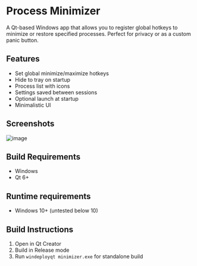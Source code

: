 # Process Minimizer

A Qt-based Windows app that allows you to register global hotkeys to minimize or restore specified processes. Perfect for privacy or as a custom panic button.

## Features

- Set global minimize/maximize hotkeys
- Hide to tray on startup
- Process list with icons
- Settings saved between sessions
- Optional launch at startup
- Minimalistic UI

## Screenshots

![image](https://github.com/user-attachments/assets/feabe4ce-fe96-4238-a876-e2db90873bf1)

## Build Requirements

- Windows
- Qt 6+

## Runtime requirements

- Windows 10+ (untested below 10)

## Build Instructions

1. Open in Qt Creator
2. Build in Release mode
3. Run `windeployqt minimizer.exe` for standalone build
